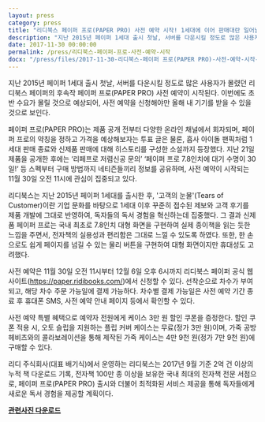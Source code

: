 ```yaml
---
layout: press
category: press
title: "리디북스 페이퍼 프로(PAPER PRO) 사전 예약 시작! 1세대에 이어 판매대란 일어날까?"
description: "지난 2015년 페이퍼 1세대 출시 첫날, 서버를 다운시킬 정도로 많은 사용자가 몰렸던 리디북스 페이퍼의 후속작 페이퍼 프로(PAPER PRO) 사전 예약이 시작된다."
date: 2017-11-30 00:00:00
permalink: /press/리디북스-페이퍼-프로-사전-예약-시작
docx: "/press/files/2017-11-30-리디북스-페이퍼 프로(PAPER PRO)-사전-예약-시작-1세대에-이어-판매대란-일어날까.docx"
---
```


지난 2015년 페이퍼 1세대 출시 첫날, 서버를 다운시킬 정도로 많은 사용자가 몰렸던 리디북스 페이퍼의 후속작 페이퍼 프로(PAPER PRO) 사전 예약이 시작된다. 이번에도 초반 수요가 몰릴 것으로 예상되어, 사전 예약을 신청해야만 올해 내 기기를 받을 수 있을 것으로 보인다.

페이퍼 프로(PAPER PRO)는 제품 공개 전부터 다양한 온라인 채널에서 회자되며, 페이퍼 프로의 약칭을 정하고 가격을 예상해보자는 투표 글은 물론, 흡사 아이돌 팬픽처럼 1세대 판매 종료와 신제품 판매에 대해 히스토리를 구성한 소설까지 등장했다. 지난 21일 제품을 공개한 후에는 ‘리페프로 저렴신공 문의’ ‘페이퍼 프로 7.8인치에 대기 수명이 30일!‘ 등 스펙부터 구매 방법까지 네티즌들끼리 정보를 공유하며, 사전 예약이 시작되는 11월 30일 오전 11시에 관심이 집중되고 있다.

리디북스는 지난 2015년 페이퍼 1세대를 출시한 후, '고객의 눈물'(Tears of Customer)이란 기업 문화를 바탕으로 1세대 이후 꾸준히 접수된 제보와 고객 후기를 제품 개발에 그대로 반영하여, 독자들의 독서 경험을 혁신하는데 집중했다. 그 결과 신제품 페이퍼 프로는 국내 최초로 7.8인치 대형 화면을 구현하여 실제 종이책을 읽는 듯한 느낌을 주면서, 전자책의 실용성과 편리함은 그대로 느낄 수 있도록 하였다. 또한, 한 손으로도 쉽게 페이지를 넘길 수 있는 물리 버튼을 구현하여 대형 화면이지만 휴대성도 고려했다.

사전 예약은 11월 30일 오전 11시부터 12월 6일 오후 6시까지 리디북스 페이퍼 공식 웹사이트(https://paper.ridibooks.com/)에서 신청할 수 있다. 선착순으로 차수가 부여되고, 해당 차수 주문 가능일에 결제 가능하다. 차수별 결제 가능일은 사전 예약 기간 종료 후 휴대폰 SMS, 사전 예약 안내 페이지 등에서 확인할 수 있다.

사전 예약 특별 혜택으로 예약자 전원에게 케이스 3만 원 할인 쿠폰을 증정한다. 할인 쿠폰 적용 시, 오토 슬립을 지원하는 플립 커버 케이스는 무료(정가 3만 원)이며, 가죽 공방 헤비츠와의 콜라보레이션을 통해 제작된 가죽 케이스는 4만 9천 원(정가 7만 9천 원)에 구매할 수 있다.

리디 주식회사(대표 배기식)에서 운영하는 리디북스는 2017년 9월 기준 2억 건 이상의 누적 책 다운로드 기록, 전자책 100만 종 이상을 보유한 국내 최대의 전자책 전문 서점으로, 페이퍼 프로(PAPER PRO) 출시와 더불어 최적화된 서비스 제공을 통해 독자들에게 새로운 독서 경험을 제공할 계획이다.

[**관련사진 다운로드**](/press/img/2017-11-30-images.zip)
